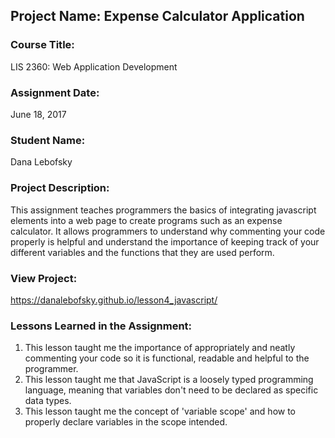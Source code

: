## Project Name:  Expense Calculator Application

### Course Title:
LIS 2360:  Web Application Development

### Assignment Date:  
June 18, 2017

### Student Name:  
Dana Lebofsky

### Project Description:
This assignment teaches programmers the basics of integrating javascript elements into a web page to create programs such as an expense calculator. It allows programmers to understand why commenting your code properly is helpful and understand the importance of keeping track of your different variables and the functions that they are used perform.

### View Project:
https://danalebofsky.github.io/lesson4_javascript/

### Lessons Learned in the Assignment:
1. This lesson taught me the importance of appropriately and neatly commenting your code so it is functional, readable and helpful to the programmer.
2. This lesson taught me that JavaScript is a loosely typed programming language, meaning that variables don't need to be declared as specific data types.
3. This lesson taught me the concept of 'variable scope' and how to properly declare variables in the scope intended.

